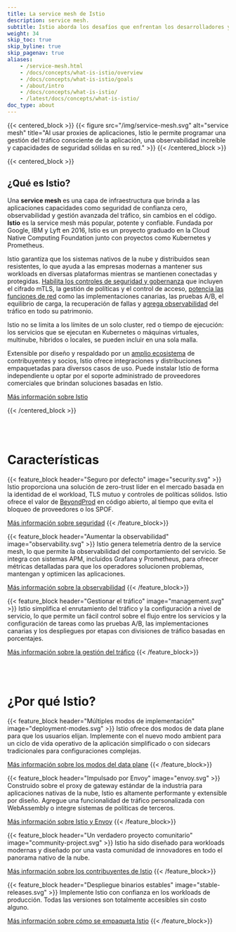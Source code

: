```yaml
---
title: La service mesh de Istio
description: service mesh.
subtitle: Istio aborda los desafíos que enfrentan los desarrolladores y operadores con una arquitectura distribuida o de microservicios. Ya sea que esté construyendo desde cero, migrando aplicaciones existentes a la nube nativa o protegiendo su patrimonio existente, Istio puede ayudar.
weight: 34
skip_toc: true
skip_byline: true
skip_pagenav: true
aliases:
    - /service-mesh.html
    - /docs/concepts/what-is-istio/overview
    - /docs/concepts/what-is-istio/goals
    - /about/intro
    - /docs/concepts/what-is-istio/
    - /latest/docs/concepts/what-is-istio/
doc_type: about
---
```


{{< centered_block >}}
{{< figure src="/img/service-mesh.svg" alt="service mesh" title="Al usar proxies de aplicaciones, Istio le permite programar una gestión del tráfico consciente de la aplicación, una observabilidad increíble y capacidades de seguridad sólidas en su red." >}}
{{< /centered_block >}}

{{< centered_block >}}

[comment]: <> (El siguiente encabezado solo está aquí porque el lint requiere que el primer encabezado sea un <h2>, y más adelante queremos <h1>s.)

## ¿Qué es Istio?

Una **service mesh** es una capa de infraestructura que brinda a las aplicaciones capacidades como seguridad de confianza cero, observabilidad y gestión avanzada del tráfico, sin cambios en el código. **Istio** es la service mesh más popular, potente y confiable. Fundada por Google, IBM y Lyft en 2016, Istio es un proyecto graduado en la Cloud Native Computing Foundation junto con proyectos como Kubernetes y Prometheus.

Istio garantiza que los sistemas nativos de la nube y distribuidos sean resistentes, lo que ayuda a las empresas modernas a mantener sus workloads en diversas plataformas mientras se mantienen conectadas y protegidas. [Habilita los controles de seguridad y gobernanza](/es/docs/concepts/observability/) que incluyen el cifrado mTLS, la gestión de políticas y el control de acceso, [potencia las funciones de red](/es/docs/concepts/traffic-management/) como las implementaciones canarias, las pruebas A/B, el equilibrio de carga, la recuperación de fallas y [agrega observabilidad](/es/docs/concepts/observability/) del tráfico en todo su patrimonio.

Istio no se limita a los límites de un solo cluster, red o tiempo de ejecución: los servicios que se ejecutan en Kubernetes o máquinas virtuales, multinube, híbridos o locales, se pueden incluir en una sola malla.

Extensible por diseño y respaldado por un [amplio ecosistema](/about/ecosystem) de contribuyentes y socios, Istio ofrece integraciones y distribuciones empaquetadas para diversos casos de uso. Puede instalar Istio de forma independiente u optar por el soporte administrado de proveedores comerciales que brindan soluciones basadas en Istio.

<div class="cta-container">
    <a class="btn" href="/es/docs/overview/">Más información sobre Istio</a>
</div>

{{< /centered_block >}}

<br/><br/>

# Características

{{< feature_block header="Seguro por defecto" image="security.svg" >}}
Istio proporciona una solución de zero-trust líder en el mercado basada en la identidad de el workload, TLS mutuo y controles de políticas sólidos. Istio ofrece el valor de [BeyondProd](https://cloud.google.com/security/beyondprod/) en código abierto, al tiempo que evita el bloqueo de proveedores o los SPOF.

<a class="btn" href="/es/docs/concepts/security/">Más información sobre seguridad</a>
{{< /feature_block>}}

{{< feature_block header="Aumentar la observabilidad" image="observability.svg" >}}
Istio genera telemetría dentro de la service mesh, lo que permite la observabilidad del comportamiento del servicio. Se integra con sistemas APM, incluidos Grafana y Prometheus, para ofrecer métricas detalladas para que los operadores solucionen problemas, mantengan y optimicen las aplicaciones.

<a class="btn" href="/es/docs/concepts/observability/">Más información sobre la observabilidad</a>
{{< /feature_block>}}

{{< feature_block header="Gestionar el tráfico" image="management.svg" >}}
Istio simplifica el enrutamiento del tráfico y la configuración a nivel de servicio, lo que permite un fácil control sobre el flujo entre los servicios y la configuración de tareas como las pruebas A/B, las implementaciones canarias y los despliegues por etapas con divisiones de tráfico basadas en porcentajes.

<a class="btn" href="/es/docs/concepts/traffic-management/">Más información sobre la gestión del tráfico</a>
{{< /feature_block>}}

<br/><br/>

# ¿Por qué Istio?

{{< feature_block header="Múltiples modos de implementación" image="deployment-modes.svg" >}}
Istio ofrece dos modos de data plane para que los usuarios elijan. Implemente con el nuevo modo ambient para un ciclo de vida operativo de la aplicación simplificado o con sidecars tradicionales para configuraciones complejas.

<a class="btn" href="/es/docs/overview/data plane-modes/">Más información sobre los modos del data plane</a>
{{< /feature_block>}}

{{< feature_block header="Impulsado por Envoy" image="envoy.svg" >}}
Construido sobre el proxy de gateway estándar de la industria para aplicaciones nativas de la nube, Istio es altamente performante y extensible por diseño. Agregue una funcionalidad de tráfico personalizada con WebAssembly o integre sistemas de políticas de terceros.

<a class="btn" href="/es/docs/overview/why-choose-istio/#envoy">Más información sobre Istio y Envoy</a>
{{< /feature_block>}}

{{< feature_block header="Un verdadero proyecto comunitario" image="community-project.svg" >}}
Istio ha sido diseñado para workloads modernas y diseñado por una vasta comunidad de innovadores en todo el panorama nativo de la nube.

<a class="btn" href="/es/docs/overview/why-choose-istio/#community">Más información sobre los contribuyentes de Istio</a>
{{< /feature_block>}}

{{< feature_block header="Despliegue binarios estables" image="stable-releases.svg" >}}
Implemente Istio con confianza en los workloads de producción. Todas las versiones son totalmente accesibles sin costo alguno.

<a class="btn" href="/es/docs/overview/why-choose-istio/#packages">Más información sobre cómo se empaqueta Istio</a>
{{< /feature_block>}}
